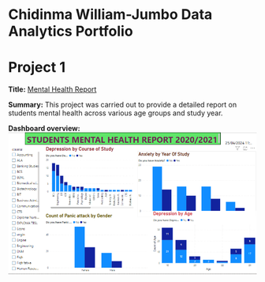 # Chidinma William-Jumbo Data Analytics Portfolio
# Project 1
**Title:** [Mental Health Report](https://github.com/Chynma2024/Data_Analytics)

**Summary:** This project was carried out to provide a detailed report on students mental health across various age groups and study year.

**Dashboard overview:** 
![MENTAL_HEALTH](MENTAL_HEALTH.PNG)
